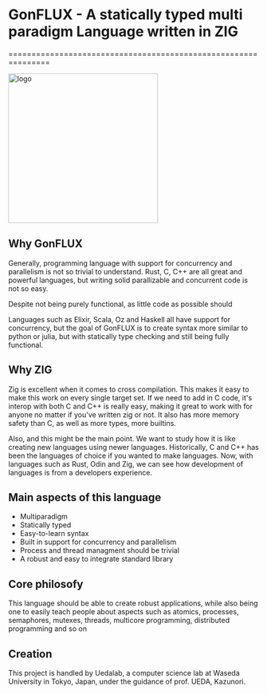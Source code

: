 # GonFLUX - A statically typed multi paradigm Language written in ZIG
===============================================================

<img src="https://preview.redd.it/ewvjkm3x1po21.png?auto=webp&s=0053b570aa3033800de5a50b20c7d348b9ff807f" alt="logo" width="300">

## Why GonFLUX

Generally, programming language with support for concurrency and parallelism
is not so trivial to understand. Rust, C, C++ are all great and powerful languages,
but writing solid parallizable and concurrent code is not so easy.

Despite not being purely functional, as little code as possible should 


Languages such as Elixir, Scala, Oz and Haskell all have support for concurrency,
but the goal of GonFLUX is to create syntax more similar to python or julia, 
but with statically type checking and still being fully functional.

## Why ZIG

Zig is excellent when it comes to cross compilation. This makes it easy to make 
this work on every single target set.
If we need to add  in C code, it's interop with both C and C++ is really easy, 
making it great to work with for anyone no matter if you've written zig or not.
It also has more memory safety than C, as well as more types, more builtins.

Also, and this might be the main point. We want to study how it is like creating 
new languages using newer languages. Historically, C and C++ has been the languages
of choice if you wanted to make languages. Now, with languages such as Rust, Odin and Zig,
we can see how development of languages is from a developers experience.


## Main aspects of this language

- Multiparadigm
- Statically typed 
- Easy-to-learn syntax
- Built in support for concurrency and parallelism
- Process and thread managment should be trivial 
- A robust and easy to integrate standard library


## Core philosofy

This language should be able to create robust applications, while
also being one to easily teach people about aspects such as atomics, processes,
semaphores, mutexes, threads, multicore programming, distributed programming and so on


## Creation

This project is handled by Uedalab, a computer science lab at Waseda University in
Tokyo, Japan, under the guidance of prof. UEDA, Kazunori.
